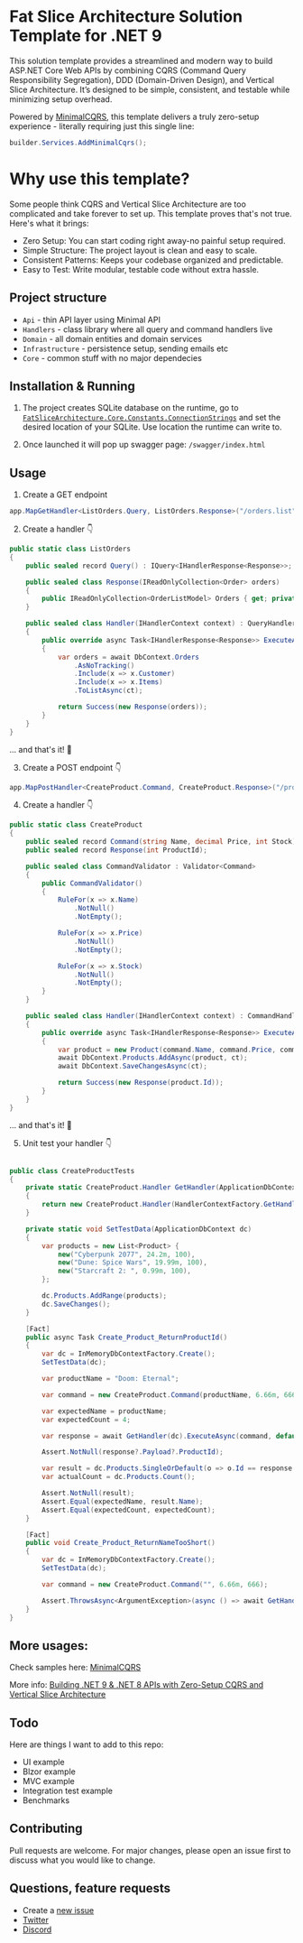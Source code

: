 ﻿# Fat Slice Architecture Solution Template for .NET 9

This solution template provides a streamlined and modern way to build ASP.NET Core Web APIs by combining CQRS (Command Query Responsibility Segregation), DDD (Domain-Driven Design), and Vertical Slice Architecture. It’s designed to be simple, consistent, and testable while minimizing setup overhead.

Powered by [MinimalCQRS](https://github.com/kedzior-io/minimal-cqrs), this template delivers a truly zero-setup experience - literally requiring just this single line:

```csharp
builder.Services.AddMinimalCqrs();
```

# Why use this template?

Some people think CQRS and Vertical Slice Architecture are too complicated and take forever to set up. This template proves that's not true. Here's what it brings:

- Zero Setup: You can start coding right away-no painful setup required.
- Simple Structure: The project layout is clean and easy to scale.
- Consistent Patterns: Keeps your codebase organized and predictable.
- Easy to Test: Write modular, testable code without extra hassle.
 
## Project structure

- `Api` - thin API layer using Minimal API
- `Handlers` - class library where all query and command handlers live
- `Domain` - all domain entities and domain services
- `Infrastructure` - persistence setup, sending emails etc
- `Core` - common stuff with no major dependecies

## Installation & Running

1. The project creates SQLite database on the runtime, go to [`FatSliceArchitecture.Core.Constants.ConnectionStrings`](https://github.com/kedzior-io/astro-architecture/blob/main/src/FatSliceArchitecture.Core/Constants/ConnectionStrings.cs) and set the desired location of your SQLite. Use location the runtime can write to. 

2. Once launched it will pop up swagger page: `/swagger/index.html`

## Usage 

1. Create a GET endpoint

```csharp
app.MapGetHandler<ListOrders.Query, ListOrders.Response>("/orders.list");
```

2. Create a handler 👇

```csharp
public static class ListOrders
{
    public sealed record Query() : IQuery<IHandlerResponse<Response>>;

    public sealed class Response(IReadOnlyCollection<Order> orders)
    {
        public IReadOnlyCollection<OrderListModel> Orders { get; private set; } = orders.Select(OrderListModel.Create).ToList();
    }

    public sealed class Handler(IHandlerContext context) : QueryHandler<Query, Response>(context)
    {
        public override async Task<IHandlerResponse<Response>> ExecuteAsync(Query query, CancellationToken ct)
        {
            var orders = await DbContext.Orders
                .AsNoTracking()
                .Include(x => x.Customer)
                .Include(x => x.Items)
                .ToListAsync(ct);

            return Success(new Response(orders));
        }
    }
}
```

... and that's it! 🙌

3. Create a POST endpoint 👇

```csharp
app.MapPostHandler<CreateProduct.Command, CreateProduct.Response>("/products.create");
```

4. Create a handler 👇

```csharp
public static class CreateProduct
{
    public sealed record Command(string Name, decimal Price, int Stock) : ICommand<IHandlerResponse<Response>>;
    public sealed record Response(int ProductId);

    public sealed class CommandValidator : Validator<Command>
    {
        public CommandValidator()
        {
            RuleFor(x => x.Name)
                .NotNull()
                .NotEmpty();

            RuleFor(x => x.Price)
                .NotNull()
                .NotEmpty();

            RuleFor(x => x.Stock)
                .NotNull()
                .NotEmpty();
        }
    }

    public sealed class Handler(IHandlerContext context) : CommandHandler<Command, Response>(context)
    {
        public override async Task<IHandlerResponse<Response>> ExecuteAsync(Command command, CancellationToken ct)
        {
            var product = new Product(command.Name, command.Price, command.Stock);
            await DbContext.Products.AddAsync(product, ct);
            await DbContext.SaveChangesAsync(ct);

            return Success(new Response(product.Id));
        }
    }
}
```

... and that's it! 🙌


5. Unit test your handler 👇

```csharp

public class CreateProductTests
{
    private static CreateProduct.Handler GetHandler(ApplicationDbContext dbContext)
    {
        return new CreateProduct.Handler(HandlerContextFactory.GetHandlerContext(dbContext));
    }

    private static void SetTestData(ApplicationDbContext dc)
    {
        var products = new List<Product> {
            new("Cyberpunk 2077", 24.2m, 100),
            new("Dune: Spice Wars", 19.99m, 100),
            new("Starcraft 2: ", 0.99m, 100),
        };

        dc.Products.AddRange(products);
        dc.SaveChanges();
    }

    [Fact]
    public async Task Create_Product_ReturnProductId()
    {
        var dc = InMemoryDbContextFactory.Create();
        SetTestData(dc);

        var productName = "Doom: Eternal";

        var command = new CreateProduct.Command(productName, 6.66m, 666);

        var expectedName = productName;
        var expectedCount = 4;

        var response = await GetHandler(dc).ExecuteAsync(command, default);

        Assert.NotNull(response?.Payload?.ProductId);

        var result = dc.Products.SingleOrDefault(o => o.Id == response.Payload.ProductId);
        var actualCount = dc.Products.Count();

        Assert.NotNull(result);
        Assert.Equal(expectedName, result.Name);
        Assert.Equal(expectedCount, expectedCount);
    }

    [Fact]
    public void Create_Product_ReturnNameTooShort()
    {
        var dc = InMemoryDbContextFactory.Create();
        SetTestData(dc);

        var command = new CreateProduct.Command("", 6.66m, 666);

        Assert.ThrowsAsync<ArgumentException>(async () => await GetHandler(dc).ExecuteAsync(command, default));
    }
}
```

## More usages:

Check samples here: [MinimalCQRS](https://github.com/kedzior-io/minimal-cqrs)

More info: [Building .NET 9 & .NET 8 APIs with Zero-Setup CQRS and Vertical Slice Architecture](https://dev.to/kedzior_io/building-net-8-apis-with-zero-setup-cqrs-and-vertical-slice-architecture-528p)

## Todo

Here are things I want to add to this repo:

- UI example
- Blzor example
- MVC example
- Integration test example
- Benchmarks
  
## Contributing

Pull requests are welcome. For major changes, please open an issue first to discuss what you would like to change.

## Questions, feature requests

- Create a [new issue](https://github.com/kedzior-io/minimal-cqrs/issues/new)
- [Twitter](https://twitter.com/KedziorArtur)
- [Discord](https://discord.gg/j3vmcaZG)
